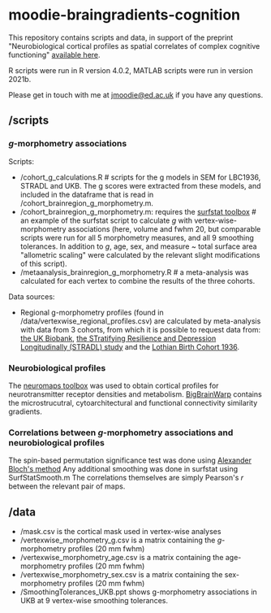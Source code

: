 # moodie-braingradients-cognition


This repository contains scripts and data, in support of the preprint "Neurobiological cortical profiles as spatial correlates of complex cognitive functioning" [available here](). 

R scripts were run in R version 4.0.2, MATLAB scripts were run in version 2021b. 

Please get in touch with me at jmoodie@ed.ac.uk if you have any questions.

## /scripts
### _g_-morphometry associations
Scripts:
- /cohort_g_calculations.R  # scripts for the g models in SEM for LBC1936, STRADL and UKB. The g scores were extracted from these models, and included in the dataframe that is read in /cohort_brainregion_g_morphometry.m.
- /cohort_brainregion_g_morphometry.m: requires the [surfstat toolbox](https://www.math.mcgill.ca/keith/surfstat/)  # an example of the surfstat script to calculate _g_ with vertex-wise-morphometry associations (here, volume and fwhm 20, but comparable scripts were run for all 5 morphometry measures, and all 9 smoothing tolerances. In addition to _g_, age, sex, and measure ~ total surface area "allometric scaling" were calculated by the relevant slight modifications of this script). 
- /metaanalysis_brainregion_g_morphometry.R  # a meta-analysis was calculated for each vertex to combine the results of the three cohorts. 

Data sources: 
- Regional g-morphometry profiles (found in /data/vertexwise_regional_profiles.csv) are calculated by meta-analysis with data from 3 cohorts, from which it is possible to request data from: [the UK Biobank](http://www.ukbiobank.ac.uk/register-apply/),  [the STratifying Resilience and Depression Longitudinally (STRADL) study](https://www.research.ed.ac.uk/en/datasets/stratifying-resilience-and-depression-longitudinally-stradl-a-dep) and the [Lothian Birth Cohort 1936](https://www.ed.ac.uk/lothian-birth-cohorts/data-access-collaboration).

### Neurobiological profiles

The [neuromaps toolbox](https://github.com/netneurolab/neuromaps) was used to obtain cortical profiles for neurotransmitter receptor densities and metabolism. [BigBrainWarp](https://bigbrainwarp.readthedocs.io/en/latest/) contains the microstrucutral, cytoarchitectural and functional connectivity similarity gradients. 

### Correlations between _g_-morphometry associations and neurobiological profiles

The spin-based permutation significance test was done using [Alexander Bloch's method](https://github.com/spin-test/spin-test)
Any additional smoothing was done in surfstat using SurfStatSmooth.m
The correlations themselves are simply Pearson's _r_ between the relevant pair of maps. 

## /data
- /mask.csv is the cortical mask used in vertex-wise analyses
- /vertexwise_morphometry_g.csv is a matrix containing the _g_-morphometry profiles (20 mm fwhm)
- /vertexwise_morphometry_age.csv is a matrix containing the age-morphometry profiles (20 mm fwhm)
- /vertexwise_morphometry_sex.csv is a matrix containing the sex-morphometry profiles (20 mm fwhm)
- /SmoothingTolerances_UKB.ppt shows g-morphometry associations in UKB at 9 vertex-wise smoothing tolerances. 

